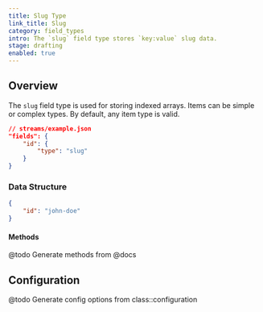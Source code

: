 ```yaml
---
title: Slug Type
link_title: Slug
category: field_types
intro: The `slug` field type stores `key:value` slug data.
stage: drafting
enabled: true
---
```


## Overview

The `slug` field type is used for storing indexed arrays. Items can be simple or complex types. By default, any item type is valid.

```json
// streams/example.json
"fields": {
    "id": {
        "type": "slug"
    }
}
```

### Data Structure

```json
{
    "id": "john-doe"
}
```

#### Methods

@todo Generate methods from @docs



## Configuration

@todo Generate config options from class::configuration
